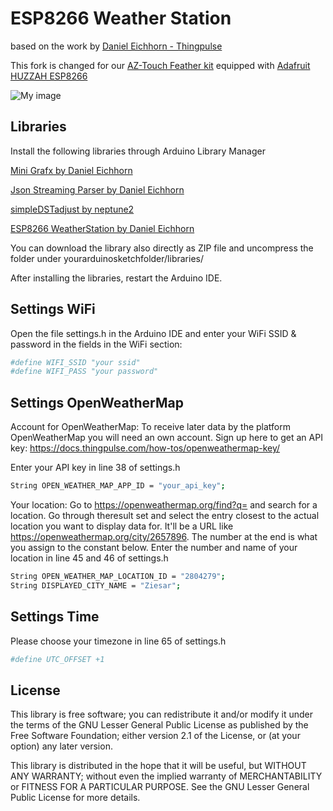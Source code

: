 
# ESP8266 Weather Station

based on the work by [Daniel Eichhorn - Thingpulse](https://github.com/ThingPulse/esp8266-weather-station)

This fork is changed for our [AZ-Touch Feather kit](https://www.hwhardsoft.de/english/projects/az-touch-feather/) equipped with [Adafruit HUZZAH ESP8266](https://www.adafruit.com/product/2821) 

![My image](https://user-images.githubusercontent.com/3049858/93122689-3ff27300-f6c7-11ea-8985-9fe069cd710f.jpg)


## Libraries

Install the following libraries through Arduino Library Manager

[Mini Grafx by Daniel Eichhorn](https://github.com/ThingPulse/minigrafx)

[Json Streaming Parser by Daniel Eichhorn](https://github.com/squix78/json-streaming-parser/blob/master/library.properties)

[simpleDSTadjust by neptune2](https://github.com/neptune2/simpleDSTadjust)

[ESP8266 WeatherStation by Daniel Eichhorn](https://github.com/ThingPulse/esp8266-weather-station)

You can download the library also directly as ZIP file and uncompress the folder under yourarduinosketchfolder/libraries/   

After installing the libraries, restart the Arduino IDE. 


## Settings WiFi

Open the file settings.h in the Arduino IDE and enter your WiFi SSID & password in the fields in the WiFi section: 

```bash
#define WIFI_SSID "your ssid"
#define WIFI_PASS "your password"
```


## Settings OpenWeatherMap

Account for OpenWeatherMap: To receive later data by the platform OpenWeatherMap you will need an own account. Sign up here to get an API key: https://docs.thingpulse.com/how-tos/openweathermap-key/

Enter your API key in line 38 of settings.h

```bash
String OPEN_WEATHER_MAP_APP_ID = "your_api_key";
```

Your location: Go to https://openweathermap.org/find?q= and search for a location. Go through theresult set and select the entry closest to the actual location you want to display data for. It'll be a URL like https://openweathermap.org/city/2657896. The number at the end is what you assign to the constant below. Enter the number and name of your location in line 45 and 46 of settings.h

```bash
String OPEN_WEATHER_MAP_LOCATION_ID = "2804279";
String DISPLAYED_CITY_NAME = "Ziesar";
```


## Settings Time

Please choose your timezone in line 65 of settings.h

```bash
#define UTC_OFFSET +1
```


## License

This library is free software; you can redistribute it and/or
modify it under the terms of the GNU Lesser General Public
License as published by the Free Software Foundation; either
version 2.1 of the License, or (at your option) any later version.

This library is distributed in the hope that it will be useful,
but WITHOUT ANY WARRANTY; without even the implied warranty of
MERCHANTABILITY or FITNESS FOR A PARTICULAR PURPOSE.  See the GNU
Lesser General Public License for more details.
